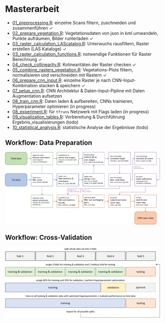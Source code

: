 # Masterarbeit 

* <a href ="https://github.com/zoeschindler/masterarbeit/blob/main/01_preprocessing.R">01_preprocessing.R</a>: einzelne Scans filtern, zuschneiden und zusammenführen ✓<br>
* <a href = "https://github.com/zoeschindler/masterarbeit/blob/main/02_prepare_vegetation.R">02_prepare_vegetation.R</a>: Vegetationsdaten von json in kml umwandeln, Punkte aufräumen, Bilder runterladen ✓<br>
* <a href = "https://github.com/zoeschindler/masterarbeit/blob/main/03_raster_calculation_LAScatalog.R">03_raster_calculation_LAScatalog.R</a>: Unterwuchs rausfiltern, Raster erstellen (LAS Kataloge) ✓<br>
* <a href = "https://github.com/zoeschindler/masterarbeit/blob/main/03_raster_calculation_functions.R">03_raster_calculation_functions.R</a>: notwendige Funktionen für Raster Berechnung ✓<br>
* <a href = "https://github.com/zoeschindler/masterarbeit/blob/main/04_check_collinearity.R">04_check_collinearity.R</a>: Kolinearitäten der Raster checken ✓<br>
* <a href = "https://github.com/zoeschindler/masterarbeit/blob/main/05_combine_rasters_vegetation.R">05_combine_rasters_vegetation.R</a>: Vegetations-Plots filtern, normalisieren und verschneiden mit Rastern ✓<br>
* <a href = "https://github.com/zoeschindler/masterarbeit/blob/main/06_prepare_cnn_input.R">06_prepare_cnn_input.R</a>: einzelne Raster je nach CNN-Input-Kombination stacken & speichern ✓<br>
* <a href = "https://github.com/zoeschindler/masterarbeit/blob/main/07_setup_cnn.R">07_setup_cnn.R</a>: CNN Architektur & Daten-Input-Pipline mit Daten Augmentation aufsetzen <br>
* <a href = "https://github.com/zoeschindler/masterarbeit/blob/main/08_train_cnn.R">08_train_cnn.R</a>: Daten laden & aufbereiten, CNNs trainieren, Hyperparameter optimieren (in progress)<br>
* <a href = "https://github.com/zoeschindler/masterarbeit/blob/main/08_experiment.R">08_experiment.R</a>: für `tfruns` Netzwerk mit Flags laden (in progress)<br>
* <a href = "https://github.com/zoeschindler/masterarbeit/blob/main/09_visualization_tables.R ">09_visualization_tables.R</a>: Vorbereitung & Durchführung Ergebnis_visualisierungen (todo)<br>
* <a href = "https://github.com/zoeschindler/masterarbeit/blob/main/10_statistical_analysis.R">10_statistical_analysis.R</a>: statistische Analyse der Ergebnisse (todo)<br>

## Workflow: Data Preparation

<img align="center" src="https://github.com/zoeschindler/masterarbeit/blob/main/Visualisierung_Workflow_1.png">

## Workflow: Cross-Validation

<img align="center" src="https://github.com/zoeschindler/masterarbeit/blob/main/Visualisierung_Workflow_2.png">
